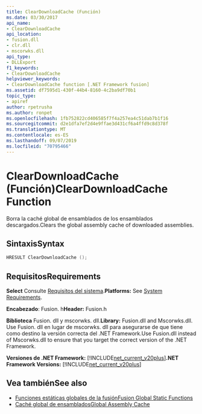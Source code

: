 ```yaml
---
title: ClearDownloadCache (Función)
ms.date: 03/30/2017
api_name:
- ClearDownloadCache
api_location:
- fusion.dll
- clr.dll
- mscorwks.dll
api_type:
- DLLExport
f1_keywords:
- ClearDownloadCache
helpviewer_keywords:
- ClearDownloadCache function [.NET Framework fusion]
ms.assetid: df7595d1-430f-44b4-8160-4c2ba9df70b1
topic_type:
- apiref
author: rpetrusha
ms.author: ronpet
ms.openlocfilehash: 1fb752822cd406585f7f4a257ea4c51dab7b1f16
ms.sourcegitcommit: d2e1dfa7ef2d4e9ffae3d431cf6a4ffd9c8d378f
ms.translationtype: MT
ms.contentlocale: es-ES
ms.lasthandoff: 09/07/2019
ms.locfileid: "70795466"
---
```

# <a name="cleardownloadcache-function"></a><span data-ttu-id="0aca7-102">ClearDownloadCache (Función)</span><span class="sxs-lookup"><span data-stu-id="0aca7-102">ClearDownloadCache Function</span></span>
<span data-ttu-id="0aca7-103">Borra la caché global de ensamblados de los ensamblados descargados.</span><span class="sxs-lookup"><span data-stu-id="0aca7-103">Clears the global assembly cache of downloaded assemblies.</span></span>  
  
## <a name="syntax"></a><span data-ttu-id="0aca7-104">Sintaxis</span><span class="sxs-lookup"><span data-stu-id="0aca7-104">Syntax</span></span>  
  
```cpp  
HRESULT ClearDownloadCache ();  
```  
  
## <a name="requirements"></a><span data-ttu-id="0aca7-105">Requisitos</span><span class="sxs-lookup"><span data-stu-id="0aca7-105">Requirements</span></span>  
 <span data-ttu-id="0aca7-106">**Select** Consulte [Requisitos del sistema](../../get-started/system-requirements.md).</span><span class="sxs-lookup"><span data-stu-id="0aca7-106">**Platforms:** See [System Requirements](../../get-started/system-requirements.md).</span></span>  
  
 <span data-ttu-id="0aca7-107">**Encabezado**: Fusion. h</span><span class="sxs-lookup"><span data-stu-id="0aca7-107">**Header:** Fusion.h</span></span>  
  
 <span data-ttu-id="0aca7-108">**Biblioteca** Fusion. dll y mscorwks. dll.</span><span class="sxs-lookup"><span data-stu-id="0aca7-108">**Library:** Fusion.dll and Mscorwks.dll.</span></span> <span data-ttu-id="0aca7-109">Use Fusion. dll en lugar de mscorwks. dll para asegurarse de que tiene como destino la versión correcta del .NET Framework.</span><span class="sxs-lookup"><span data-stu-id="0aca7-109">Use Fusion.dll instead of Mscorwks.dll to ensure that you target the correct version of the .NET Framework.</span></span>  
  
 <span data-ttu-id="0aca7-110">**Versiones de .NET Framework:** [!INCLUDE[net_current_v20plus](../../../../includes/net-current-v20plus-md.md)]</span><span class="sxs-lookup"><span data-stu-id="0aca7-110">**.NET Framework Versions:** [!INCLUDE[net_current_v20plus](../../../../includes/net-current-v20plus-md.md)]</span></span>  
  
## <a name="see-also"></a><span data-ttu-id="0aca7-111">Vea también</span><span class="sxs-lookup"><span data-stu-id="0aca7-111">See also</span></span>

- [<span data-ttu-id="0aca7-112">Funciones estáticas globales de la fusión</span><span class="sxs-lookup"><span data-stu-id="0aca7-112">Fusion Global Static Functions</span></span>](fusion-global-static-functions.md)
- [<span data-ttu-id="0aca7-113">Caché global de ensamblados</span><span class="sxs-lookup"><span data-stu-id="0aca7-113">Global Assembly Cache</span></span>](../../app-domains/gac.md)
